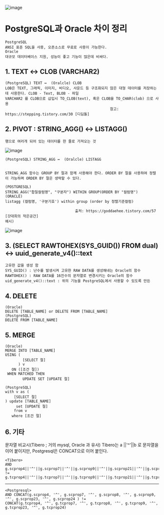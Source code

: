 ![image](https://user-images.githubusercontent.com/68880203/113988217-32caea80-988a-11eb-9c76-533925bb0ccd.png)
# PostgreSQL과 Oracle 차이 정리
    PostgreSQL
	ANSI 표준 SQL을 사용, 오픈소스로 무료로 사용이 가능한다. 
	Oracle
	대규모 데이터베이스 지원, 성능이 좋고 기능이 많은데 비싸다.
	
## 1. TEXT ↔  CLOB (VARCHAR2) 
    (PostgreSQL) TEXT ↔  (Oralcle) CLOB
    LOB은 TEXT, 그래픽, 이미지, 비디오, 사운드 등 구조화되지 않은 대형 데이터를 저장하는데 사용한다. CLOB - Text, BLOB - 파일
    VARCHAR2 를 CLOB으로 삽입시 TO_CLOB(text), 혹은 CLOB을 TO_CHAR(clob) 으로 사용
                                                    참고: https://stepping.tistory.com/30 [디딤돌]

## 2. PIVOT :   STRING_AGG() ↔  LISTAGG()
    행으로 여러개 되어 있는 데이터를 한 줄로 가져오는 것
![image](https://user-images.githubusercontent.com/68880203/113993506-7f64f480-988f-11eb-8020-7a461bebd7d6.png)

    (PostgreSQL) STRING_AGG ↔  (Oralcle) LISTAGG
    
    
    STRING_AGG 함수는 GROUP BY 절과 함께 사용해야 한다. ORDER BY 절을 사용하여 정렬이 가능하며 ORDER BY 절은 생략할 수 있다.
    
    (POSTGRESQL)
    STRING_AGG("합칠컬럼명", "구분자") WITHIN GROUP(ORDER BY "컬럼명")
    (ORACLE)
    listagg (컬럼명, '구분기호') within group (order by 정렬기준컬럼)

                                    출처: https://goddaehee.tistory.com/57 [갓대희의 작은공간]
    예시)
![image](https://user-images.githubusercontent.com/68880203/113992371-5a23b680-988e-11eb-83fd-0a58a1023a28.png)
	
	

## 3. (SELECT RAWTOHEX(SYS_GUID()) FROM dual) ↔ uuid_generate_v4()::text
    고유한 값을 생성 함
    SYS_GUID() : 난수를 발생시켜 고유한 RAW DATA를 생성해내는 Oracle의 함수
    RAWTOHEX() : RAW DATA를 16진수의 문자열로 변경시키는 Oracle의 함수
    uid_generate_v4()::text : 위의 기능을 PostgreSQL에서 사용할 수 있도록 만든 

## 4. DELETE
    (Oracle)
    DELETE [TABLE_NAME] or DELETE FROM [TABLE_NAME]
    (PostgreSQL)
    DELETE FROM [TABLE_NAME]

## 5. MERGE

    (Oracle)
    MERGE INTO [TABLE_NAME]
    USING (
            [SELECT 절]
          ) v
       ON ([조건 절])
     WHEN MATCHED THEN
            UPDATE SET [UPDATE 절]

    (PostgreSQL)
    with v as (
        [SELECT 절]
    ) update [TABLE_NAME]
         set [UPDATE 절]
        from v
       where [조건 절]
       
  ## 6. 기타
  문자열 비교시(Tibero ; 거의 mysql, Oracle 과 유사) Tibero는 a ||'^'||b 로 문자열을 이어 붙이지만,
  Postgresql은 CONCAT으로 이어 붙인다. 

    <Tibero>
    AND g.scprop4||'^'||g.scprop7||'^'||g.scprop9||'^'||g.scprop21||'^'||g.scprop31||'^'||g.scprop32 !=
    g.tcprop4||'^'||g.tcprop7||'^'||g.tcprop9||'^'||g.tcprop21||'^'||g.tcprop31||'^'||g.tcprop32
------------------------------	
    <Postgresql>
    AND CONCAT(g.scprop4, '^', g.scprop7, '^', g.scprop8, '^', g.scprop9, '^', g.scprop23, '^', g.scprop24 ) !=
	CONCAT(g.tcprop4, '^', g.tcprop7, '^', g.tcprop8, '^', g.tcprop9, '^', g.tcprop23, '^', g.tcprop24)
